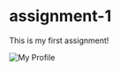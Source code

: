 # assignment-1

This is my first assignment!

![My Profile](/home/patricia/Desktop/assignments-cq6/myPage.png)
